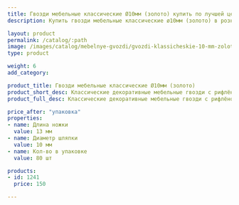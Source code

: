 ```yaml
---
title: Гвозди мебельные классические Ø10мм (золото) купить по лучшей цене с доставкой - Поролоныч
description: Купить гвозди мебельные классические ø10мм (золото) в розницу с доставкой по Москве в интернет-магазине Поролоныча.

layout: product
permalink: /catalog/:path
image: /images/catalog/mebelnye-gvozdi/gvozdi-klassicheskie-10-mm-zoloto-01_1600w.jpg
type: product

weight: 6
add_category: 

product_title: Гвозди мебельные классические Ø10мм (золото)
product_short_desc: Классические декоративные мебельные гвозди с рифлёной поверхностью. Цвет - золото.
product_full_desc: Классические декоративные мебельные гвозди с рифлёной поверхностью. Цвет - золото.

price_after: "упаковка"
properties:
- name: Длина ножки
  value: 13 мм
- name: Диаметр шляпки
  value: 10 мм
- name: Кол-во в упаковке
  value: 80 шт

products:
- id: 1241
  price: 150

---
```


